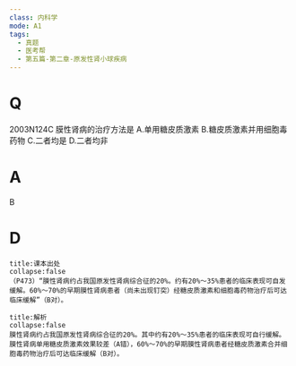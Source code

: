 ```yaml
---
class: 内科学
mode: A1
tags:
  - 真题
  - 医考帮
  - 第五篇-第二章-原发性肾小球疾病
---
```


# Q
2003N124C 膜性肾病的治疗方法是
A.单用糖皮质激素
B.糖皮质激素并用细胞毒药物
C.二者均是
D.二者均非

# A
B
# D
```ad-note
title:课本出处
collapse:false
（P473）“膜性肾病约占我国原发性肾病综合征的20%。约有20%～35%患者的临床表现可自发缓解。60%～70%的早期膜性肾病患者（尚未出现钉突）经糖皮质激素和细胞毒药物治疗后可达临床缓解”（B对）。
```

```ad-summary
title:解析
collapse:false
膜性肾病约占我国原发性肾病综合征的20%。其中约有20%～35%患者的临床表现可自行缓解。膜性肾病单用糖皮质激素效果较差（A错），60%～70%的早期膜性肾病患者经糖皮质激素合并细胞毒药物治疗后可达临床缓解（B对）。
```

